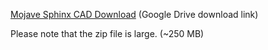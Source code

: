 [Mojave Sphinx CAD Download](//drive.google.com/uc?export=download&id=1ExKPyPkNKFJ8Lf6YcyjYc9QDEeFzdeIZ) (Google Drive download link)

Please note that the zip file is large. (~250 MB)
